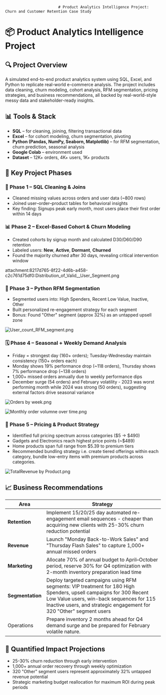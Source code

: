                             # Product Analytics Intelligence Project: Churn and Customer Retention Case Study

# 📦 Product Analytics Intelligence Project

## 🔍 Project Overview

A simulated end-to-end product analytics system using SQL, Excel, and Python to replicate real-world e-commerce analysis. The project includes data cleaning, churn modeling, cohort analysis, RFM segmentation, pricing strategies, and business recommendations,  all backed by real-world-style messy data and stakeholder-ready insights.

## 📊 Tools & Stack

- **SQL** – for cleaning, joining, filtering transactional data
- **Excel** – for cohort modeling, churn segmentation, pivoting
- **Python (Pandas, NumPy, Seaborn, Matplotlib)** – for RFM segmentation, churn prediction, seasonal analysis
- **Google Colab** – environment used
- **Dataset** – 12K+ orders, 4K+ users, 1K+ products

## 🔢 Key Project Phases

### 🧹 Phase 1 – SQL Cleaning & Joins

- Cleaned missing values across orders and user data (~800 rows)
- Joined user–order–product tables for behavioral insights
- Key finding: Signups peak early month, most users place their first order within 14 days

### 📊 Phase 2 – Excel-Based Cohort & Churn Modeling

- Created cohorts by signup month and calculated D30/D60/D90 retention
- Labeled users: **New**, **Active**, **Dormant**, **Churned**
- Found the majority churned after 30 days, revealing critical intervention window

attachment:8217d765-8f22-4d6b-a458-c2c761d75df0:Distribution_of_Valid__User_Segment.png

### 🧠 Phase 3 – Python RFM Segmentation

- Segmented users into: High Spenders, Recent Low Value, Inactive, Other
- Built personalized re-engagement strategy for each segment
- Bonus: Found "Other" segment (approx 32%) as an untapped upsell zone

![User_count_RFM_segment.png](attachment:7188a682-1199-4fb5-a3ff-1de2a9f2ed46:User_count_RFM_segment.png)

### 🗓️ Phase 4 – Seasonal + Weekly Demand Analysis

- Friday = strongest day (160+ orders); Tuesday-Wednesday maintain consistency (150+ orders each)
- Monday shows 19% performance drop (~118 orders), Thursday shows 7% performance drop (~138 orders)
- 1,000+ missed orders annually due to weekly performance dips
- December surge (54 orders) and February volatility - 2023 was worst performing month while 2024 was strong (50 orders), suggesting external factors drive seasonal variance

![Orders by week.png](attachment:319e781e-0333-443c-85be-573d55c92129:Orders_by_week.png)

![Monthly order volumne over time.png](attachment:0f5fc605-548c-45e7-95ab-4fa5da8446e6:Monthly_order_volumne_over_time.png)

### 💸 Phase 5 – Pricing & Product Strategy

- Identified full pricing spectrum across categories ($5 → $490)
- Gadgets and Electronics reach highest price points (~$489)
- Home products span full range from $5.39 to premium tiers
- Recommended bundling strategy i.e. create tiered offerings within each category, bundle low-entry items with premium products across categories.

![TotalRevenue by Product.png](attachment:970e7cba-93d0-418b-a780-dc43c7dbcc38:TotalRevenue_by_Product.png)

## 📈 Business Recommendations

| Area | Strategy |
| --- | --- |
| **Retention** | Implement 15/20/25 day automated re-engagement email sequences - cheaper than acquiring new clients with 25-30% churn reduction potential |
| **Revenue** | Launch "Monday Back-to-Work Sales" and "Thursday Flash Sales" to capture 1,000+ annual missed orders |
| **Marketing** | Allocate 70% of annual budget to April–October period, reserve 30% for Q4 optimization with 2-month inventory preparation lead time |
| **Segmentation** | Deploy targeted campaigns using RFM segments: VIP treatment for 180 High Spenders, upsell campaigns for 300 Recent Low Value users, win-back sequences for 115 Inactive users, and strategic engagement for 320 "Other" segment users |
| Operations | Prepare inventory 2 months ahead for Q4 demand surge and be prepared for February volatile nature. |

## 🎯 **Quantified Impact Projections**

- 25-30% churn reduction through early intervention
- 1,000+ annual order recovery through weekly optimization
- 320 "Other" segment users represent approximately 32% untapped revenue potential
- Strategic marketing budget reallocation for maximum ROI during peak periods
